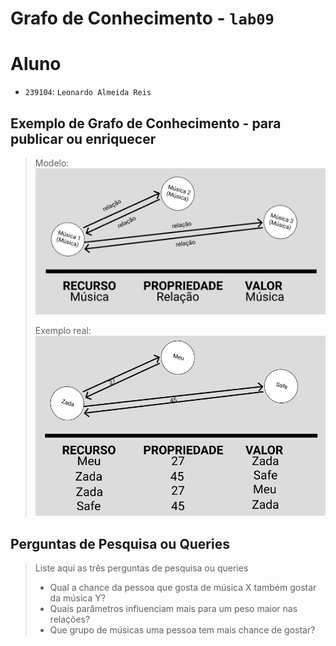 # Grafo de Conhecimento - `lab09`

# Aluno
* `239104`: `Leonardo Almeida Reis`

## Exemplo de Grafo de Conhecimento - para publicar ou enriquecer
>
> Modelo:
> ![Modelo Lógico de Grafos](images/modelo-grafo.png)
>
> Exemplo real:
> ![Modelo Lógico de Grafos](images/exemplo-grafo.png)


## Perguntas de Pesquisa ou Queries

> Liste aqui as três perguntas de pesquisa ou queries
> * Qual a chance da pessoa que gosta de música X também gostar da música Y?
> * Quais parâmetros influenciam mais para um peso maior nas relações?
> * Que grupo de músicas uma pessoa tem mais chance de gostar?
